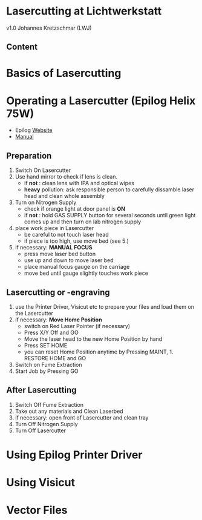 # Lasercutting at Lichtwerkstatt
v1.0 Johannes Kretzschmar (LWJ)

## Content

# Basics of Lasercutting

# Operating a Lasercutter (Epilog Helix 75W)
- Epilog [Website](https://www.epiloglaser.de/Lasermaschinen/minihelix-techspecs.htm)
- [Manual](https://www.epiloglaser.com/assets/downloads/manuals/legend-manual-web.pdf)


## Preparation
1. Switch On Lasercutter 
2. Use hand mirror to check if lens is clean.  
   - if **not** : clean lens with IPA and optical wipes
   - **heavy** pollution: ask responsible person to carefully dissamble laser head and clean whole assembly
3. Turn on Nitrogen Supply
   - check if orange light at door panel is **ON**
   - if **not** : hold GAS SUPPLY button for several seconds until green light comes up and then turn on lab nitrogen supply
4. place work piece in Lasercutter
   - be careful to not touch laser head
   - if piece is too high, use move bed (see 5.)
5. if necessary: **MANUAL FOCUS**
   - press move laser bed button
   - use up and down to move laser bed
   - place manual focus gauge on the carriage
   - move bed until gauge slightly touches work piece

## Lasercutting or -engraving
1. use the Printer Driver, Visicut etc to prepare your files and load them on the Lasercutter
2. if necessary: **Move Home Position**
   - switch on Red Laser Pointer (if necessary)
   - Press X/Y Off and GO
   - Move the laser head to the new Home Position by hand
   - Press SET HOME
   - you can reset Home Position anytime by Pressing MAINT, 1. RESTORE HOME and GO
3. Switch on Fume Extraction
4. Start Job by Pressing GO

## After Lasercutting
1. Switch Off Fume Extraction
2. Take out any materials and Clean Laserbed
3. if necessary: open front of Lasercutter and clean tray
4. Turn Off Nitrogen Supply
5. Turn Off Lasercutter


# Using Epilog Printer Driver

# Using Visicut

# Vector Files